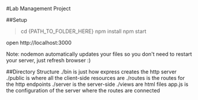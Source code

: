 #Lab Management Project 

##Setup
>cd {PATH_TO_FOLDER_HERE}
>npm install
>npm start

open http://localhost:3000

Note: nodemon automatically updates your files so you don't need to restart your server, just refresh browser :)

##Directory Structure
./bin is just how express creates the http server 
./public is where all the client-side resources are
./routes is the routes for the http endpoints
./server is the server-side
./views are html files
app.js is the configuration of the server where the routes are connected